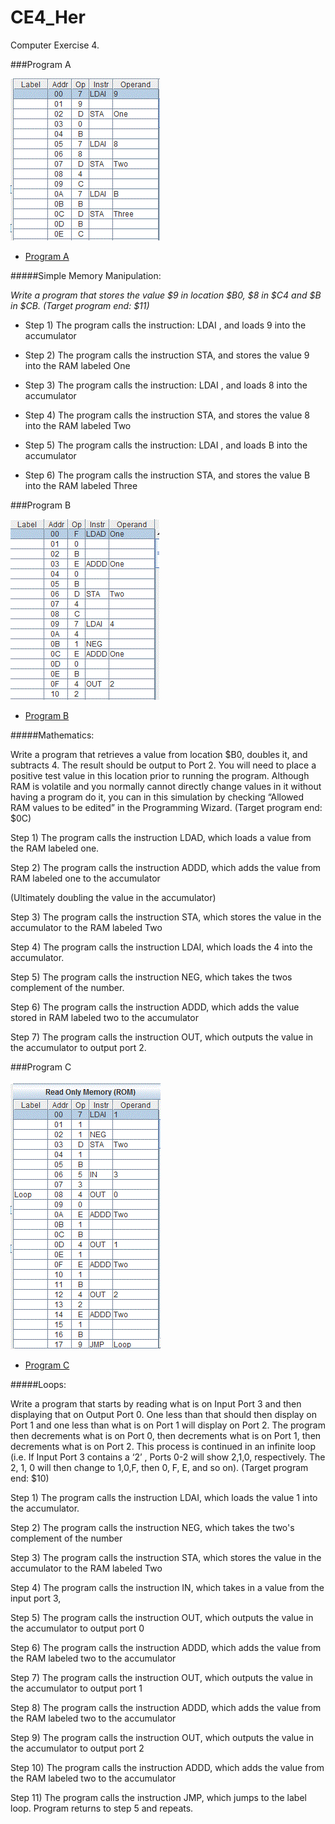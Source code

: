 CE4_Her
=======

Computer Exercise 4.


###Program A

![alt text](https://github.com/vipersfly23/CE4_Her/blob/master/Program_A.GIF?raw=true "Program A")

* [Program A](https://github.com/vipersfly23/CE4_Her/blob/master/Program_A_Her.psm)

#####Simple Memory Manipulation: 

*Write a program that stores the value $9 in location $B0, $8 in $C4 and $B in $CB. (Target program end: $11)*

*  Step 1) The program calls the instruction: LDAI , and loads 9 into the accumulator

*  Step 2) The program calls the instruction STA, and stores the value 9 into the RAM labeled One

*  Step 3) The program calls the instruction: LDAI , and loads 8 into the accumulator
    
*  Step 4) The program calls the instruction STA, and stores the value 8 into the RAM labeled Two

*  Step 5) The program calls the instruction: LDAI , and loads B into the accumulator

*  Step 6) The program calls the instruction STA, and stores the value B into the RAM labeled Three


###Program B

![alt text](https://github.com/vipersfly23/CE4_Her/blob/master/Program_B.GIF?raw=true "Program B")

* [Program B](https://github.com/vipersfly23/CE4_Her/blob/master/Program_B_Her.psm)

#####Mathematics: 

Write a program that retrieves a value from location $B0, doubles it, and subtracts 4.  The result should be output to Port 2. You will need to place a positive test value in this location prior to running the program.  Although RAM is volatile and you normally cannot directly change values in it without having a program do it, you can in this simulation by checking “Allowed RAM values to be edited” in the Programming Wizard.  (Target program end: $0C)

Step 1) The program calls the instruction LDAD, which loads a value from the RAM labeled one.

Step 2) The program calls the instruction ADDD, which adds the value from RAM labeled one to the accumulator

(Ultimately doubling the value in the accumulator)

Step 3) The program calls the instruction STA, which stores the value in the accumulator to the RAM labeled Two

Step 4) The program calls the instruction LDAI, which loads the 4 into the accumulator.

Step 5) The program calls the instruction NEG, which takes the twos complement of the number.

Step 6) The program calls the instruction ADDD, which adds the value stored in RAM labeled two to the accumulator

Step 7) The program calls the instruction OUT, which outputs the value in the accumulator to output port 2.


###Program C

![alt text](https://github.com/vipersfly23/CE4_Her/blob/master/Program_C.GIF?raw=true "Program C")

* [Program C](https://github.com/vipersfly23/CE4_Her/blob/master/Program_C_Her.psm)

#####Loops: 

Write a program that starts by reading what is on Input Port 3 and then displaying that on Output Port 0.  One less than that should then display on Port 1 and one less than what is on Port 1 will display on Port 2.  The program then decrements what is on Port 0, then decrements what is on Port 1, then decrements what is on Port 2.  This process is continued in an infinite loop (i.e. If Input Port 3 contains a ‘2’ , Ports 0-2 will show 2,1,0, respectively.  The 2, 1, 0 will then change to 1,0,F, then 0, F, E, and so on). (Target program end: $10)

Step 1) The program calls the instruction LDAI, which loads the value 1 into the accumulator.

Step 2) The program calls the instruction NEG, which takes the two's complement of the number

Step 3) The program calls the instruction STA, which stores the value in the accumulator to the RAM labeled Two

Step 4) The program calls the instruction IN, which takes in a value from the input port 3,

Step 5) The program calls the instruction OUT, which outputs the value in the accumulator to output port 0

Step 6) The program calls the instruction ADDD, which adds the value from the RAM labeled two to the accumulator

Step 7) The program calls the instruction OUT, which outputs the value in the accumulator to output port 1

Step 8) The program calls the instruction ADDD, which adds the value from the RAM labeled two to the accumulator

Step 9) The program calls the instruction OUT, which outputs the value in the accumulator to output port 2

Step 10) The program calls the instruction ADDD, which adds the value from the RAM labeled two to the accumulator

Step 11) The program calls the instruction JMP, which jumps to the label loop. Program returns to step 5 and repeats.




